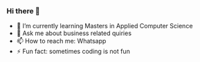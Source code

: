 ### Hi there 👋

- 🌱 I’m currently learning Masters in Applied Computer Science
- 💬 Ask me about business related quiries
- 📫 How to reach me: Whatsapp
- ⚡ Fun fact: sometimes coding is not fun
